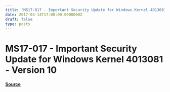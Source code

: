 ```yaml
---
title: "MS17-017 - Important Security Update for Windows Kernel 4013081 - Version 10"
date: 2017-03-14T17:00:00.0000000Z
draft: false
type: posts
---
```

# MS17-017 - Important Security Update for Windows Kernel 4013081 - Version 10









#### [Source](https://technet.microsoft.com/en-us/library/security/MS17-017)

